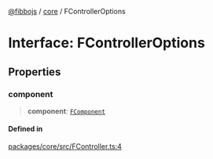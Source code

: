 [@fibbojs](/api/index) / [core](/api/core) / FControllerOptions

# Interface: FControllerOptions

## Properties

### component

> **component**: [`FComponent`](../classes/FComponent.md)

#### Defined in

[packages/core/src/FController.ts:4](https://github.com/fibbojs/fibbo/blob/661c4959fa5749d0db5d94ebb84036f7231634a4/packages/core/src/FController.ts#L4)
